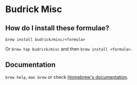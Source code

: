 # Budrick Misc

## How do I install these formulae?
`brew install budrick/misc/<formula>`

Or `brew tap budrick/misc` and then `brew install <formula>`.

## Documentation
`brew help`, `man brew` or check [Homebrew's documentation](https://docs.brew.sh).
